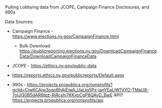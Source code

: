 Pulling Lobbying data from JCOPE, Campaign Finance Disclosures, and 990s


Data Sources:

- Campaign Finance - https://www.elections.ny.gov/CampaignFinance.html 
  - Bulk Download: https://publicreporting.elections.ny.gov/DownloadCampaignFinanceData/DownloadCampaignFinanceData
  

- JCOPE - https://ethics.ny.gov/public-data
- https://reports.ethics.ny.gov/publicreports/Default.aspx

- 990s - https://projects.propublica.org/nonprofits?gclid=CjwKCAjw3oqoBhAjEiwA_UaLtg5Px-ianYEaLIW1VYO-TMaU8-7olJI30B5dAR6tpz-RiRcshi7KKxoCgP8QAvD_BwE 
	API!! https://projects.propublica.org/nonprofits/api 
